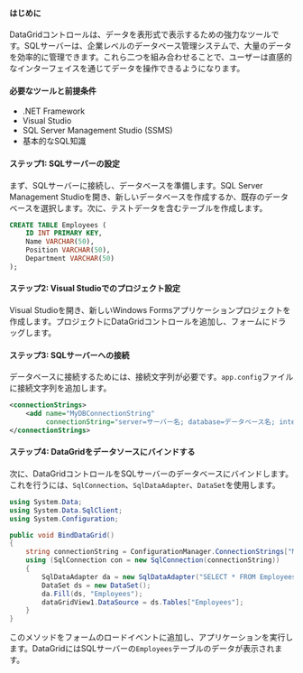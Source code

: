 #### はじめに

DataGridコントロールは、データを表形式で表示するための強力なツールです。SQLサーバーは、企業レベルのデータベース管理システムで、大量のデータを効率的に管理できます。これら二つを組み合わせることで、ユーザーは直感的なインターフェイスを通じてデータを操作できるようになります。

#### 必要なツールと前提条件

- .NET Framework
- Visual Studio
- SQL Server Management Studio (SSMS)
- 基本的なSQL知識

#### ステップ1: SQLサーバーの設定

まず、SQLサーバーに接続し、データベースを準備します。SQL Server Management Studioを開き、新しいデータベースを作成するか、既存のデータベースを選択します。次に、テストデータを含むテーブルを作成します。

```sql
CREATE TABLE Employees (
    ID INT PRIMARY KEY,
    Name VARCHAR(50),
    Position VARCHAR(50),
    Department VARCHAR(50)
);
```

#### ステップ2: Visual Studioでのプロジェクト設定

Visual Studioを開き、新しいWindows Formsアプリケーションプロジェクトを作成します。プロジェクトにDataGridコントロールを追加し、フォームにドラッグします。

#### ステップ3: SQLサーバーへの接続

データベースに接続するためには、接続文字列が必要です。`app.config`ファイルに接続文字列を追加します。

```xml
<connectionStrings>
    <add name="MyDBConnectionString"
         connectionString="server=サーバー名; database=データベース名; integrated security=True"/>
</connectionStrings>
```

#### ステップ4: DataGridをデータソースにバインドする

次に、DataGridコントロールをSQLサーバーのデータベースにバインドします。これを行うには、`SqlConnection`、`SqlDataAdapter`、`DataSet`を使用します。

```csharp
using System.Data;
using System.Data.SqlClient;
using System.Configuration;

public void BindDataGrid()
{
    string connectionString = ConfigurationManager.ConnectionStrings["MyDBConnectionString"].ConnectionString;
    using (SqlConnection con = new SqlConnection(connectionString))
    {
        SqlDataAdapter da = new SqlDataAdapter("SELECT * FROM Employees", con);
        DataSet ds = new DataSet();
        da.Fill(ds, "Employees");
        dataGridView1.DataSource = ds.Tables["Employees"];
    }
}
```

このメソッドをフォームのロードイベントに追加し、アプリケーションを実行します。DataGridにはSQLサーバーの`Employees`テーブルのデータが表示されます。